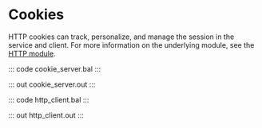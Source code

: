 # Cookies

HTTP cookies can track, personalize, and manage the session in the service and client.
For more information on the underlying module,
see the [HTTP module](https://docs.central.ballerina.io/ballerina/http/latest/).

::: code cookie_server.bal :::

::: out cookie_server.out :::

::: code http_client.bal :::

::: out http_client.out :::